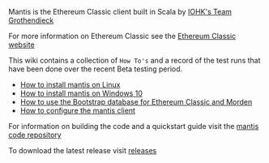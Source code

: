Mantis is the Ethereum Classic client built in Scala by [IOHK's Team Grothendieck](https://iohk.io/projects/ethereum-classic/#team)

For more information on Ethereum Classic see the [Ethereum Classic website](https://ethereumclassic.github.io/)

This wiki contains a collection of `How To's` and a record of the test runs that have been done over the recent  Beta testing period.  

- [How to install mantis on Linux](Install-Client-on-Linux-Optionally-Using-Bootstrap-Chain-Database)
- [How to install mantis on Windows 10](Install-Client-on-Windows10)
- [How to use the Bootstrap database for Ethereum Classic and Morden](Bootstrap-Database-Download-Links)
- [How to configure the mantis client]()


For information on building the code and a quickstart guide visit the [mantis code repository](https://github.com/input-output-hk/etc-client)

To download the latest release visit [releases](https://github.com/input-output-hk/etc-client/releases)